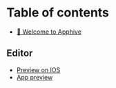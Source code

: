 # Table of contents

* [👋 Welcome to Apphive](README.md)

## Editor

* [Preview on IOS](editor/preview-on-ios.md)
* [App preview](editor/app-preview.md)

